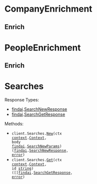 # CompanyEnrichment

## Enrich

# PeopleEnrichment

## Enrich

# Searches

Response Types:

- <a href="https://pkg.go.dev/github.com/Find-AI/find-ai-go">findai</a>.<a href="https://pkg.go.dev/github.com/Find-AI/find-ai-go#SearchNewResponse">SearchNewResponse</a>
- <a href="https://pkg.go.dev/github.com/Find-AI/find-ai-go">findai</a>.<a href="https://pkg.go.dev/github.com/Find-AI/find-ai-go#SearchGetResponse">SearchGetResponse</a>

Methods:

- <code title="post /v1/searches">client.Searches.<a href="https://pkg.go.dev/github.com/Find-AI/find-ai-go#SearchService.New">New</a>(ctx <a href="https://pkg.go.dev/context">context</a>.<a href="https://pkg.go.dev/context#Context">Context</a>, body <a href="https://pkg.go.dev/github.com/Find-AI/find-ai-go">findai</a>.<a href="https://pkg.go.dev/github.com/Find-AI/find-ai-go#SearchNewParams">SearchNewParams</a>) (<a href="https://pkg.go.dev/github.com/Find-AI/find-ai-go">findai</a>.<a href="https://pkg.go.dev/github.com/Find-AI/find-ai-go#SearchNewResponse">SearchNewResponse</a>, <a href="https://pkg.go.dev/builtin#error">error</a>)</code>
- <code title="get /v1/searches/{id}">client.Searches.<a href="https://pkg.go.dev/github.com/Find-AI/find-ai-go#SearchService.Get">Get</a>(ctx <a href="https://pkg.go.dev/context">context</a>.<a href="https://pkg.go.dev/context#Context">Context</a>, id <a href="https://pkg.go.dev/builtin#string">string</a>) ([]<a href="https://pkg.go.dev/github.com/Find-AI/find-ai-go">findai</a>.<a href="https://pkg.go.dev/github.com/Find-AI/find-ai-go#SearchGetResponse">SearchGetResponse</a>, <a href="https://pkg.go.dev/builtin#error">error</a>)</code>
